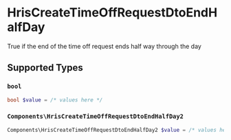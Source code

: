 # HrisCreateTimeOffRequestDtoEndHalfDay

True if the end of the time off request ends half way through the day


## Supported Types

### `bool`

```php
bool $value = /* values here */
```

### `Components\HrisCreateTimeOffRequestDtoEndHalfDay2`

```php
Components\HrisCreateTimeOffRequestDtoEndHalfDay2 $value = /* values here */
```


